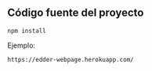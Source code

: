 ## Código fuente del proyecto

```
npm install
```

Ejemplo:
```
https://edder-webpage.herokuapp.com/
```